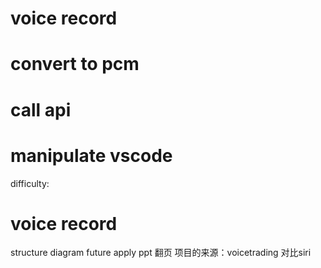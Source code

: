 # voice record 
# convert to pcm
# call api
# manipulate vscode

difficulty:
# voice record


structure diagram
future apply
ppt 翻页
项目的来源：voicetrading
对比siri